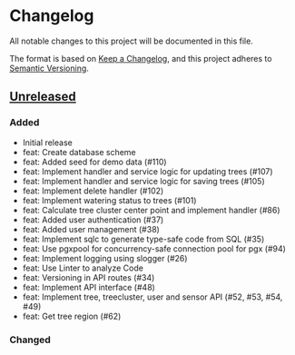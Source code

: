 # Changelog

All notable changes to this project will be documented in this file.

The format is based on [Keep a Changelog](https://keepachangelog.com/en/1.1.0/),
and this project adheres to [Semantic Versioning](https://semver.org/spec/v2.0.0.html).

## [Unreleased]

### Added

-   Initial release
-   feat: Create database scheme
-   feat: Added seed for demo data (#110)
-   feat: Implement handler and service logic for updating trees (#107)
-   feat: Implement handler and service logic for saving trees (#105)
-   feat: Implement delete handler (#102)
-   feat: Implement watering status to trees (#101)
-   feat: Calculate tree cluster center point and implement handler (#86)
-   feat: Added user authentication (#37)
-   feat: Added user management (#38)
-   feat: Implement sqlc to generate type-safe code from SQL (#35)
-   feat: Use pgxpool for concurrency-safe connection pool for pgx (#94)
-   feat: Implement logging using slogger (#26)
-   feat: Use Linter to analyze Code 
-   feat: Versioning in API routes (#34)
-   feat: Implement API interface (#48)
-   feat: Implement tree, treecluster, user and sensor API (#52, #53, #54, #49)
-   feat: Get tree region (#62)

### Changed

[Unreleased]: https://github.com/green-ecolution/green-ecolution-backend/compare/dfdebe...HEAD


